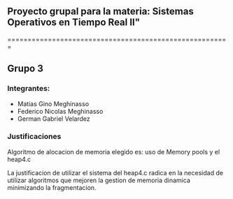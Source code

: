 <h2>
    Proyecto grupal para la materia: 
    Sistemas Operativos en Tiempo Real II"
</h2>
=======================================================

## Grupo 3

### Integrantes:
<ul>
 <li>Matias Gino Meghinasso</li>
 <li>Federico Nicolas Meghinasso</li>
 <li>German Gabriel Velardez</li>
</ul>




### Justificaciones

Algoritmo de alocacion de memoria elegido es:  uso de Memory pools y el heap4.c


La justificacion de utilizar el sistema del heap4.c radica en la necesidad de utilizar algoritmos que mejoren la gestion de memoria dinamica minimizando la fragmentacion.
